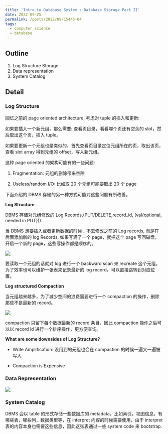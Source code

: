 ```yaml
---
title: 'Intro to Database System : Database Storage Part II'
date: 2022-09-25
permalink: /posts/2022/09/15445-04
tags:
  - computer science
  - database
---
```

## Outline

1. Log Structure Storage
2. Data representation
3. System Catalog

## Detail

### Log Structure

回忆之前的 page oriented architecture, 考虑对 tuple 的插入和更新:

如果要插入一个新元组，那么需要: 查看页目录，看看哪个页还有空余的 slot，然后取出这个页，插入 tuple。

如果要更新一个元组也是类似的，首先查看页目录定位元组所在的页，取出该页，查看 slot array 得到元组的 offset，写入新元组。

这种 page oriented 的架构可能有的一些问题:

1. Fragmentation: 元组的删除带来空隙

2. Useless/random I/O: 比如取 20 个元组可能要取出 20 个 page

下面介绍的 DBMS 存储的另一种方式可能对这些问题有所改善。

**Log Structure**

DBMS 存储对元组修改的 Log Records,(PUT/DELETE,record_id, (val{optional, needed in PUT}))

当 DBMS 想要插入或者更新数据的时候，不去修改之前的 Log records, 而是在后面添加新的 log Records, 如果写满了一个 page，就把这个 page 写回磁盘，开启一个新的 page，这些写操作都是顺序的。

![](https://github.com/tiebreaker4869/images/blob/main/post/db041.png?raw=true)

要读取一个元组的话就对 log 进行一个 backward scan 来 recreate 这个元组。为了效率也可以维护一张表来记录最新的 log record，可以直接跳转到对应位置。

**Log structured Compaction**

当元组越来越多，为了减少空间的浪费需要进行一个 compaction 的操作，删除那些不是最新的 record。

![](https://github.com/tiebreaker4869/images/blob/main/post/db042.png?raw=true)

compaction 只留下每个数据最新的 record 条目，因此 compaction 操作之后可以以 record id 进行一个排序操作，更方便查询。

**What are some downsides of Log Structure?**

- Write Amplification: 没用到的元组也会在 compaction 的时候一遍又一遍被写入

- Compaction is Expensive

### Data Representation

![](https://github.com/tiebreaker4869/images/blob/main/post/db043.png?raw=true)

### System Catalog

DBMS 会以 table 的形式存储一些数据库的 metadata，比如索引，视图信息，有哪些表，哪些列，数据类型等，在 interpret 内容的时候需要使用，由于 interpret 表的内容本身也需要这些信息，因此这张表通过一些 system code 来 bootstrap.